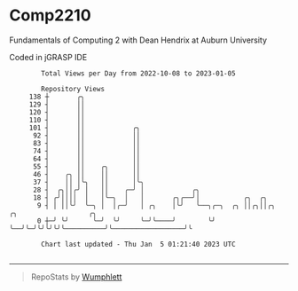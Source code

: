 # Comp2210
Fundamentals of Computing 2 with Dean Hendrix at Auburn University

Coded in jGRASP IDE

```
        Total Views per Day from 2022-10-08 to 2023-01-05

        Repository Views
     138 ┼       ╭╮
     129 ┤       ││
     120 ┤       ││
     110 ┤       ││
     101 ┤       ││            ╭╮
      92 ┤       ││            ││
      83 ┤       ││            ││
      74 ┤       ││            ││
      64 ┤       ││            ││
      55 ┤       ││    ╭╮      ││
      46 ┤    ╭╮ ││    ││      ││
      37 ┤    ││ │╰╮   ││      │╰╮
      28 ┤  ╭╮││╭╯ │   ││    ╭─╯ │            ╭╮
      18 ┤ ╭╯││││  │   │╰─╮  │   │       ╭╮╭──╯│           ╭╮  ╭╮
       9 ┤ │ ││╰╯  ╰─╮ │  │╭─╯   │ ╭╮    │╰╯   ╰──╮╭─╮  ╭╮ ││╭╮││╭╮          ╭╮                  ╭╮
       0 ┼─╯ ╰╯      ╰─╯  ╰╯     ╰─╯╰────╯        ╰╯ ╰──╯╰─╯╰╯╰╯╰╯╰──────────╯╰──────────────────╯╰

        Chart last updated - Thu Jan  5 01:21:40 2023 UTC
        
```

---

> RepoStats by [Wumphlett](https://github.com/Wumphlett)
